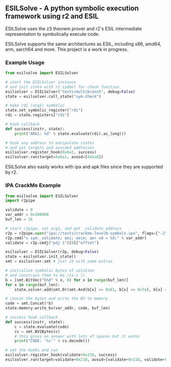 ## ESILSolve - A python symbolic execution framework using r2 and ESIL

ESILSolve uses the z3 theorem prover and r2's ESIL intermediate representation to symbolically execute code. 

ESILSolve supports the same architectures as ESIL, including x86, amd64, arm, aarch64 and more. This project is a work in progress.

### Example Usage

```python
from esilsolve import ESILSolver

# start the ESILSolver instance
# and init state with r2 symbol for check function
esilsolver = ESILSolver("tests/multibranch", debug=False)
state = esilsolver.call_state("sym.check")

# make rdi (arg1) symbolic
state.set_symbolic_register("rdi")
rdi = state.registers["rdi"]

# hook callback
def success(instr, state):
    print("ARG1: %d" % state.evaluate(rdi).as_long())

# hook any address to manipulate states
# and set targets and avoided addresses
esilsolver.register_hook(0x6a1, success)
esilsolver.run(target=0x6a1, avoid=[0x6a8])
```

ESILSolve also easily works with ipa and apk files since they are supported by r2. 

### IPA CrackMe Example

```python
from esilsolve import ESILSolver
import r2pipe

validate = 0
var_addr = 0x100000
buf_len = 16

# start r2pipe, set arg1, and get _validate address
r2p = r2pipe.open("ipa://tests/crackme-level0-symbols.ipa", flags=["-2"])
r2p.cmd("s sym._validate; aei; aeim; aer x0 = %d;" % var_addr)
validate = r2p.cmdj("pdj 1")[0]["offset"]

esilsolver = ESILSolver(r2p, debug=False)
state = esilsolver.init_state()
smt = esilsolver.smt # just z3 with some extras

# initialize symbolic bytes of solution
# and constrain them to be /[a-z ]/
b = [smt.BitVec("b%d" % x, 8) for x in range(buf_len)]
for x in range(buf_len):
    state.solver.add(smt.Or(smt.And(b[x] >= 0x61, b[x] <= 0x7a), b[x] == 0x20))

# concat the bytes and write the BV to memory 
code = smt.Concat(*b)
state.memory.write_bv(var_addr, code, buf_len)

# success hook callback
def success(instr, state):
    c = state.evaluate(code)
    cs = smt.BV2Bytes(c)
    # this gives an answer with lots of spaces but it works
    print("CODE: '%s'" % cs.decode())

# set the hooks and run
esilsolver.register_hook(validate+0x210, success)
esilsolver.run(target=validate+0x210, avoid=[validate+0x218, validate+0x3c])
```